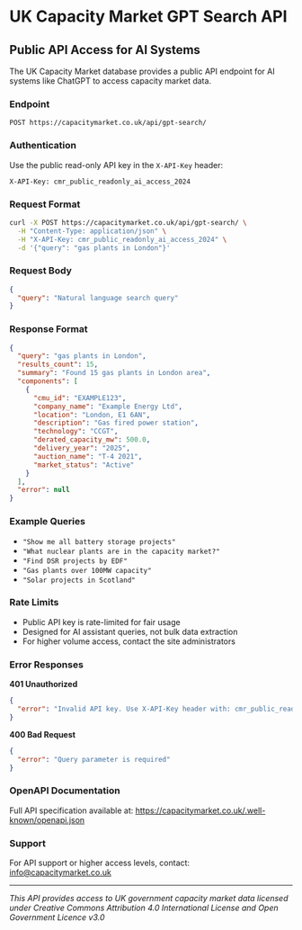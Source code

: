 # UK Capacity Market GPT Search API

## Public API Access for AI Systems

The UK Capacity Market database provides a public API endpoint for AI systems like ChatGPT to access capacity market data.

### Endpoint

```
POST https://capacitymarket.co.uk/api/gpt-search/
```

### Authentication

Use the public read-only API key in the `X-API-Key` header:

```
X-API-Key: cmr_public_readonly_ai_access_2024
```

### Request Format

```bash
curl -X POST https://capacitymarket.co.uk/api/gpt-search/ \
  -H "Content-Type: application/json" \
  -H "X-API-Key: cmr_public_readonly_ai_access_2024" \
  -d '{"query": "gas plants in London"}'
```

### Request Body

```json
{
  "query": "Natural language search query"
}
```

### Response Format

```json
{
  "query": "gas plants in London",
  "results_count": 15,
  "summary": "Found 15 gas plants in London area",
  "components": [
    {
      "cmu_id": "EXAMPLE123",
      "company_name": "Example Energy Ltd",
      "location": "London, E1 6AN",
      "description": "Gas fired power station",
      "technology": "CCGT",
      "derated_capacity_mw": 500.0,
      "delivery_year": "2025",
      "auction_name": "T-4 2021",
      "market_status": "Active"
    }
  ],
  "error": null
}
```

### Example Queries

- `"Show me all battery storage projects"`
- `"What nuclear plants are in the capacity market?"`
- `"Find DSR projects by EDF"`
- `"Gas plants over 100MW capacity"`
- `"Solar projects in Scotland"`

### Rate Limits

- Public API key is rate-limited for fair usage
- Designed for AI assistant queries, not bulk data extraction
- For higher volume access, contact the site administrators

### Error Responses

**401 Unauthorized**
```json
{
  "error": "Invalid API key. Use X-API-Key header with: cmr_public_readonly_ai_access_2024"
}
```

**400 Bad Request**
```json
{
  "error": "Query parameter is required"
}
```

### OpenAPI Documentation

Full API specification available at:
https://capacitymarket.co.uk/.well-known/openapi.json

### Support

For API support or higher access levels, contact: info@capacitymarket.co.uk

---

*This API provides access to UK government capacity market data licensed under Creative Commons Attribution 4.0 International License and Open Government Licence v3.0*